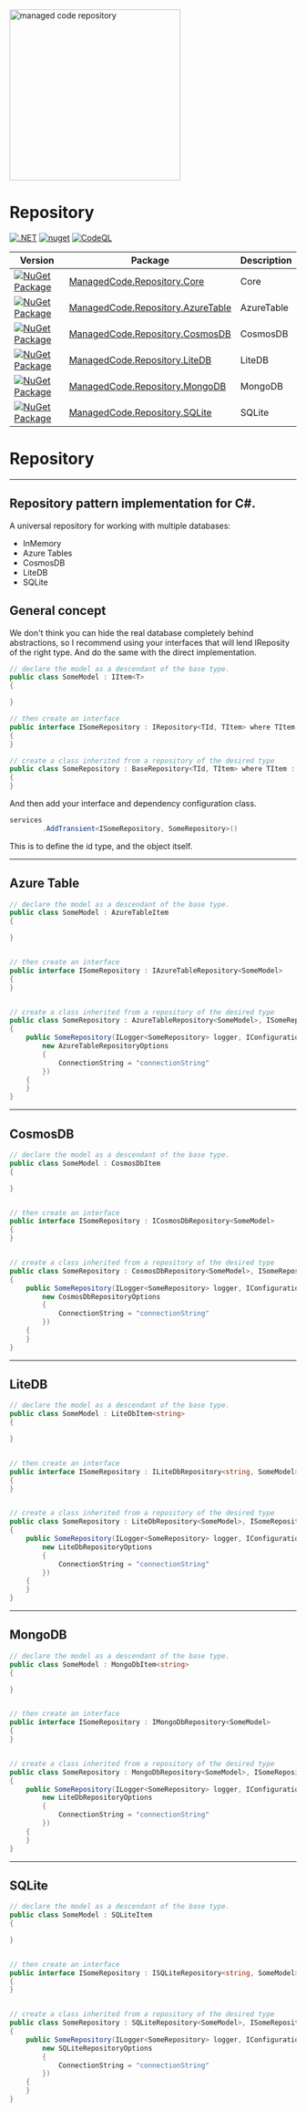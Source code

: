 
<img alt="managed code repository" src="https://github.com/managed-code-hub/Repository/raw/main/logo.png" width="300px" />

# Repository
[![.NET](https://github.com/managed-code-hub/Repository/actions/workflows/dotnet.yml/badge.svg)](https://github.com/managed-code-hub/Repository/actions/workflows/dotnet.yml) 
[![nuget](https://github.com/managed-code-hub/Repository/actions/workflows/nuget.yml/badge.svg?branch=main)](https://github.com/managed-code-hub/Repository/actions/workflows/nuget.yml)
[![CodeQL](https://github.com/managed-code-hub/Repository/actions/workflows/codeql-analysis.yml/badge.svg?branch=main)](https://github.com/managed-code-hub/Repository/actions/workflows/codeql-analysis.yml)


| Version | Package | Description |
| ------- | ------- | ----------- |
|[![NuGet Package](https://img.shields.io/nuget/v/ManagedCode.Repository.Core.svg)](https://www.nuget.org/packages/ManagedCode.Repository.Core) | [ManagedCode.Repository.Core](https://www.nuget.org/packages/ManagedCode.Repository.Core) | Core |
|[![NuGet Package](https://img.shields.io/nuget/v/ManagedCode.Repository.AzureTable.svg)](https://www.nuget.org/packages/ManagedCode.Repository.AzureTable) | [ManagedCode.Repository.AzureTable](https://www.nuget.org/packages/ManagedCode.Repository.AzureTable) | AzureTable |
|[![NuGet Package](https://img.shields.io/nuget/v/ManagedCode.Repository.CosmosDB.svg)](https://www.nuget.org/packages/ManagedCode.Repository.CosmosDB) | [ManagedCode.Repository.CosmosDB](https://www.nuget.org/packages/ManagedCode.Repository.CosmosDB) | CosmosDB |
|[![NuGet Package](https://img.shields.io/nuget/v/ManagedCode.Repository.LiteDB.svg)](https://www.nuget.org/packages/ManagedCode.Repository.LiteDB) | [ManagedCode.Repository.LiteDB](https://www.nuget.org/packages/ManagedCode.Repository.LiteDB) | LiteDB |
|[![NuGet Package](https://img.shields.io/nuget/v/ManagedCode.Repository.SQLite.svg)](https://www.nuget.org/packages/ManagedCode.Repository.MongoDB) | [ManagedCode.Repository.MongoDB](https://www.nuget.org/packages/ManagedCode.Repository.MongoDB) | MongoDB |
|[![NuGet Package](https://img.shields.io/nuget/v/ManagedCode.Repository.SQLite.svg)](https://www.nuget.org/packages/ManagedCode.Repository.SQLite) | [ManagedCode.Repository.SQLite](https://www.nuget.org/packages/ManagedCode.Repository.SQLite) | SQLite |




# Repository



---

## Repository pattern implementation for C#.
A universal repository for working with multiple databases:
- InMemory 
- Azure Tables
- CosmosDB
- LiteDB
- SQLite

## General concept

We don't think you can hide the real database completely behind abstractions, so I recommend using your interfaces that will lend IReposity of the right type.
And do the same with the direct implementation.

```cs
// declare the model as a descendant of the base type.
public class SomeModel : IItem<T>
{

}
```

```cs 
// then create an interface
public interface ISomeRepository : IRepository<TId, TItem> where TItem : IItem<TId>
{
}
```

```cs 
// create a class inherited from a repository of the desired type
public class SomeRepository : BaseRepository<TId, TItem> where TItem : class, IItem<TId>, new()
{
}
```

And then add your interface and dependency configuration class.
``` cs
services
        .AddTransient<ISomeRepository, SomeRepository>()
```
This is to define the id type, and the object itself.

---
## Azure Table
```cs
// declare the model as a descendant of the base type.
public class SomeModel : AzureTableItem
{

}


// then create an interface
public interface ISomeRepository : IAzureTableRepository<SomeModel>
{
}


// create a class inherited from a repository of the desired type
public class SomeRepository : AzureTableRepository<SomeModel>, ISomeRepository
{
    public SomeRepository(ILogger<SomeRepository> logger, IConfiguration config) : base(logger, 
        new AzureTableRepositoryOptions
        {
            ConnectionString = "connectionString"
        })
    {
    }
}
```
---
## CosmosDB
```cs
// declare the model as a descendant of the base type.
public class SomeModel : CosmosDbItem
{

}


// then create an interface
public interface ISomeRepository : ICosmosDbRepository<SomeModel>
{
}


// create a class inherited from a repository of the desired type
public class SomeRepository : CosmosDbRepository<SomeModel>, ISomeRepository
{
    public SomeRepository(ILogger<SomeRepository> logger, IConfiguration config) : base(logger, 
        new CosmosDbRepositoryOptions
        {
            ConnectionString = "connectionString"
        })
    {
    }
}
```
---
## LiteDB
```cs
// declare the model as a descendant of the base type.
public class SomeModel : LiteDbItem<string>
{

}


// then create an interface
public interface ISomeRepository : ILiteDbRepository<string, SomeModel>
{
}


// create a class inherited from a repository of the desired type
public class SomeRepository : LiteDbRepository<SomeModel>, ISomeRepository
{
    public SomeRepository(ILogger<SomeRepository> logger, IConfiguration config) : base(logger, 
        new LiteDbRepositoryOptions
        {
            ConnectionString = "connectionString"
        })
    {
    }
}
```
---
## MongoDB
```cs
// declare the model as a descendant of the base type.
public class SomeModel : MongoDbItem<string>
{

}


// then create an interface
public interface ISomeRepository : IMongoDbRepository<SomeModel>
{
}


// create a class inherited from a repository of the desired type
public class SomeRepository : MongoDbRepository<SomeModel>, ISomeRepository
{
    public SomeRepository(ILogger<SomeRepository> logger, IConfiguration config) : base(logger, 
        new LiteDbRepositoryOptions
        {
            ConnectionString = "connectionString"
        })
    {
    }
}
```
---
## SQLite
```cs
// declare the model as a descendant of the base type.
public class SomeModel : SQLiteItem
{

}


// then create an interface
public interface ISomeRepository : ISQLiteRepository<string, SomeModel>
{
}


// create a class inherited from a repository of the desired type
public class SomeRepository : SQLiteRepository<SomeModel>, ISomeRepository
{
    public SomeRepository(ILogger<SomeRepository> logger, IConfiguration config) : base(logger, 
        new SQLiteRepositoryOptions
        {
            ConnectionString = "connectionString"
        })
    {
    }
}
```

